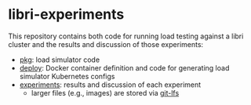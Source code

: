 # libri-experiments

This repository contains both code for running load testing against a libri cluster and the 
results and discussion of those experiments:
- [pkg](pkg): load simulator code
- [deploy](deploy): Docker container definition and code for generating load simulator Kubernetes configs
- [experiments](experiments): results and discussion of each experiment
    - larger files (e.g., images) are stored via [git-lfs](https://git-lfs.github.com)
